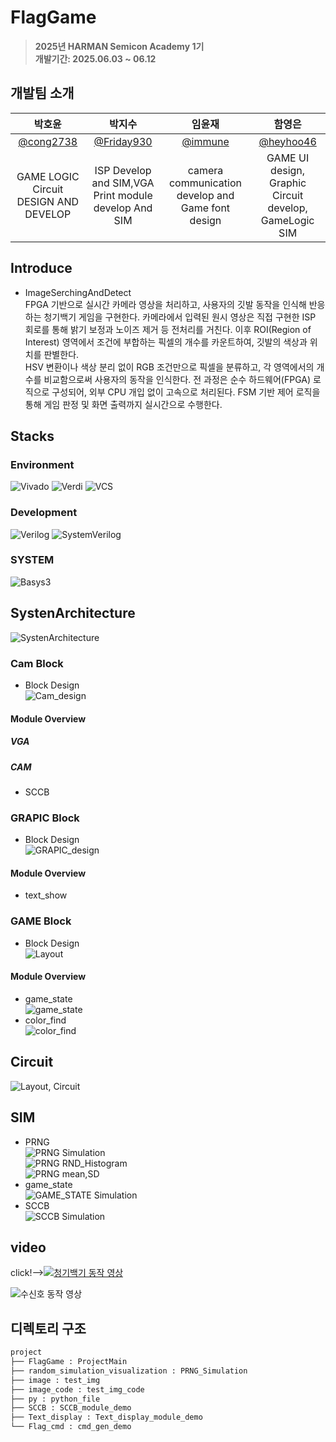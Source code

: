 # FlagGame

> **2025년 HARMAN Semicon Academy 1기** <br/> **개발기간: 2025.06.03 ~ 06.12**

## 개발팀 소개

|박호윤                                          |박지수                                            |임윤재                                         |함영은                                      |                                                                               
| :--------------------------------------------: | :--------------------------------------------:     | :---------------------------------------:       | :---------------------------------------: |
|   [@cong2738](https://github.com/cong2738)     |    [@Friday930](https://github.com/Friday930)      | [@immune](https://github.com/immune1029)        | [@heyhoo46](https://github.com/heyhoo46)  |
|GAME LOGIC Circuit DESIGN AND DEVELOP           |ISP Develop and SIM,VGA Print module develop And SIM|camera communication develop and Game font design|GAME UI design, Graphic Circuit develop, GameLogic SIM|

## Introduce

- ImageSerchingAndDetect  
FPGA 기반으로 실시간 카메라 영상을 처리하고, 사용자의 깃발 동작을 인식해 반응하는 청기백기 게임을 구현한다. 카메라에서 입력된 원시 영상은 직접 구현한 ISP 회로를 통해 밝기 보정과 노이즈 제거 등 전처리를 거친다. 이후 ROI(Region of Interest) 영역에서 조건에 부합하는 픽셀의 개수를 카운트하여, 깃발의 색상과 위치를 판별한다.<br/>
HSV 변환이나 색상 분리 없이 RGB 조건만으로 픽셀을 분류하고, 각 영역에서의 개수를 비교함으로써 사용자의 동작을 인식한다. 전 과정은 순수 하드웨어(FPGA) 로직으로 구성되어, 외부 CPU 개입 없이 고속으로 처리된다. FSM 기반 제어 로직을 통해 게임 판정 및 화면 출력까지 실시간으로 수행한다.<br/>

## Stacks

### Environment
![Vivado](https://img.shields.io/badge/Tool-Vivado-904cab?style=for-the-badge&logo=&logoColor=white)
![Verdi](https://img.shields.io/badge/Tool-Verdi-00c853?style=for-the-badge)
![VCS](https://img.shields.io/badge/Tool-VCS-00695c?style=for-the-badge)

### Development
![Verilog](https://img.shields.io/badge/HDL-Verilog-ff5722?style=for-the-badge)
![SystemVerilog](https://img.shields.io/badge/HDL-SystemVerilog-ff9800?style=for-the-badge)

### SYSTEM
![Basys3](https://img.shields.io/badge/Board-Basys3-2196f3?style=for-the-badge)</br>

## SystenArchitecture
![SystenArchitecture](./doc/SystenArchitecture_design.png)</br>

### Cam Block
- Block Design</br>
![Cam_design](./doc/CAM/CAM_design.png)</br>
#### Module Overview
##### VGA
##### CAM
- SCCB</br>

### GRAPIC Block
- Block Design</br>
![GRAPIC_design](./doc/GRAPHIC/SHOW_design.png)</br>
#### Module Overview
- text_show<br/>


### GAME Block
- Block Design</br>
![Layout](./doc/GAME/GAME_Design.png)</br>
#### Module Overview
- game_state</br>
![game_state](./doc/GAME/GAME_FSMpng.png)</br>
- color_find</br>
![color_find](./doc/color_find/Color_Detection_Logic.png)</br>

## Circuit
![Layout, Circuit](./doc/Circuit.png)</br>

## SIM
- PRNG</br>
![PRNG Simulation](./doc/SIM/PRNG_SIM.png)</br>
![PRNG RND_Histogram](./doc/SIM/RND_Histogram.png)</br>
![PRNG mean,SD](./doc/SIM/PRNG_평균,표준편차.png)</br>
- game_state</br>
![GAME_STATE Simulation](./doc/SIM/game_state_SIM.png)</br>
- SCCB</br>
![SCCB Simulation](./doc/SIM/SCCB_CM_SIM.png)</br>
## video  
click!-->[![청기백기 동작 영상](http://img.youtube.com/vi/tyY2kQC33uQ/0.jpg)](https://youtu.be/tyY2kQC33uQ)</br>

![수신호 동작 영상](./doc/handSig.gif)</br>

## 디렉토리 구조

```bash
project
├── FlagGame : ProjectMain
├── random_simulation_visualization : PRNG_Simulation
├── image : test_img
├── image_code : test_img_code
├── py : python_file
├── SCCB : SCCB_module_demo
├── Text_display : Text_display_module_demo
└── Flag_cmd : cmd_gen_demo
```